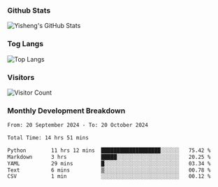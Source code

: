### Github Stats
![Yisheng's GitHub Stats](https://github-readme-stats-9qabuvhk1-gongyisheng.vercel.app/api?username=gongyisheng&count_private=true&show_icons=true)
### Tog Langs
![Top Langs](https://github-readme-stats-9qabuvhk1-gongyisheng.vercel.app/api/top-langs/?username=gongyisheng&layout=compact)
### Visitors
![Visitor Count](https://profile-counter.glitch.me/gongyisheng/count.svg)
### Monthly Development Breakdown
<!--START_SECTION:waka-->

```txt
From: 20 September 2024 - To: 20 October 2024

Total Time: 14 hrs 51 mins

Python        11 hrs 12 mins  ███████████████████░░░░░░   75.42 %
Markdown      3 hrs           █████░░░░░░░░░░░░░░░░░░░░   20.25 %
YAML          29 mins         █░░░░░░░░░░░░░░░░░░░░░░░░   03.34 %
Text          6 mins          ▒░░░░░░░░░░░░░░░░░░░░░░░░   00.78 %
CSV           1 min           ░░░░░░░░░░░░░░░░░░░░░░░░░   00.12 %
```

<!--END_SECTION:waka-->
